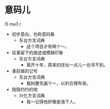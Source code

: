 # 意码儿
i5 ma3 r
+ 初步意向，也称意码象
  * 东台方言词典
    - 这个项目才有啊个～。
+ 往事留下的痕迹或模糊印象
  * 东台方言词典
    - 离开十年，原来的住址一点儿～也寻不到。
+ 事前做的记号
  * 东台方言词典
    - 栽树要先画个～，以利合理布局。
+ 隐隐约约的地
  * 兴化方言词典
    - 我～记得他好像是海下人。
